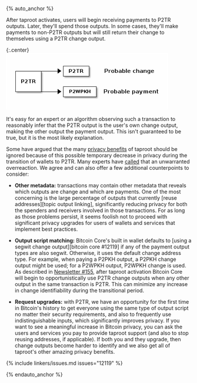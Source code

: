 {% auto_anchor %}

After taproot activates, users will begin receiving payments to P2TR
outputs.  Later, they'll spend those outputs.  In some cases, they'll
make payments to non-P2TR outputs but will still return their change to
themselves using a P2TR change output.

{:.center}
![Example transaction P2TR -> {P2WPKH, P2TR}](/img/posts/2021-10-p2tr-to-p2tr_p2wpkh.png)

It's easy for an expert or an algorithm observing such a transaction to
reasonably infer that the P2TR output is the user's own change output,
making the other output the payment output.  This isn't guaranteed to be
true, but it is the most likely explanation.

Some have argued that the many [privacy benefits][p4tr benefits] of taproot should be
ignored because of this possible temporary decrease in privacy during the
transition of wallets to P2TR.  Many experts have [called][coindesk
experts] that an unwarranted overreaction.  We agree and can also offer
a few additional counterpoints to consider:

- **Other metadata:** transactions may contain other metadata that
  reveals which outputs are change and which are payments.  One of the
  most concerning is the large percentage of outputs that currently
  [reuse addresses][topic output linking], significantly reducing
  privacy for both the spenders and receivers involved in those
  transactions.  For as long as those problems persist, it seems foolish
  not to proceed with significant privacy upgrades for users of wallets
  and services that implement best practices.

- **Output script matching:** Bitcoin Core's built in wallet defaults to
  [using a segwit change output][bitcoin core #12119] if any of the
  payment output types are also segwit.  Otherwise, it uses the default
  change address type.  For example, when paying a P2PKH output, a P2PKH
  change output might be used; for a P2WPKH output, P2WPKH change is
  used.  As described in [Newsletter #155][news155 bcc22154], after
  taproot activation Bitcoin Core will begin to
  opportunistically use P2TR change outputs when any other
  output in the same transaction is P2TR.  This can minimize any
  increase in change identifiability during the transitional period.

- **Request upgrades:** with P2TR, we have an opportunity for the first
  time in Bitcoin's history to get everyone using the same type of
  output script no matter their security requirements, and also to
  frequently use indistinguishable inputs, which significantly improves
  privacy.  If you want to see a meaningful increase in Bitcoin privacy,
  you can ask the users and services you pay to provide taproot support
  (and also to stop reusing addresses, if applicable).  If both you and
  they upgrade, then change outputs become harder to identify and we
  also get all of taproot's other amazing privacy benefits.

{% include linkers/issues.md issues="12119" %}

{% endauto_anchor %}

[p4tr benefits]: /en/preparing-for-taproot/#multisignature-overview
[p4tr safety]: /en/preparing-for-taproot/#why-are-we-waiting
[coindesk experts]: https://www.coindesk.com/tech/2020/12/01/privacy-concerns-over-bitcoin-upgrade-taproot-are-a-non-issue-experts-say/
[news155 bcc22154]: /en/newsletters/2021/06/30/#bitcoin-core-22154
